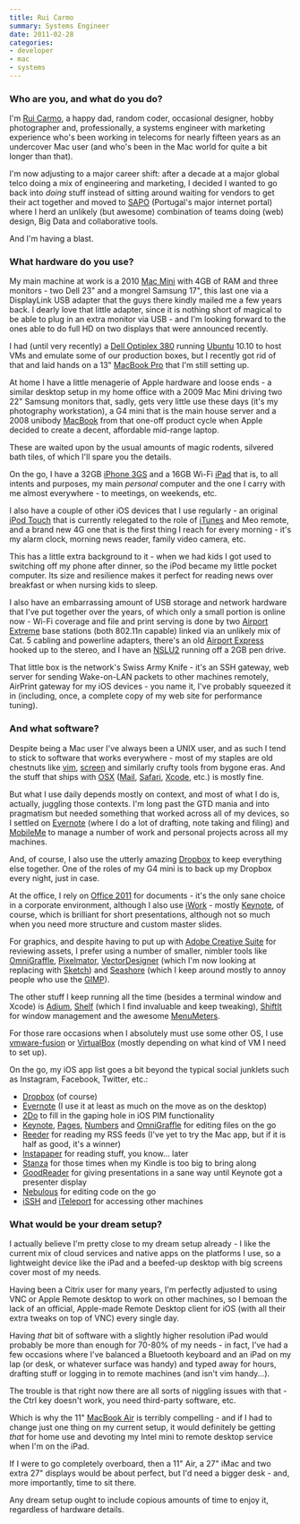 ```yaml
---
title: Rui Carmo
summary: Systems Engineer
date: 2011-02-28
categories:
- developer
- mac
- systems
---
```


### Who are you, and what do you do?

I'm [Rui Carmo](http://about.me/rcarmo "Rui's About.me page."), a happy dad, random coder, occasional designer, hobby photographer and, professionally, a systems engineer with marketing experience who's been working in telecoms for nearly fifteen years as an undercover Mac user (and who's been in the Mac world for quite a bit longer than that).

I'm now adjusting to a major career shift: after a decade at a major global telco doing a mix of engineering and marketing, I decided I wanted to go back into _doing_ stuff instead of sitting around waiting for vendors to get their act together and moved to [SAPO](http://www.sapo.pt "A web portal for Portugal.") (Portugal's major internet portal) where I herd an unlikely (but awesome) combination of teams doing (web) design, Big Data and collaborative tools.

And I'm having a blast.

### What hardware do you use?

My main machine at work is a 2010 [Mac Mini][mac-mini] with 4GB of RAM and three monitors - two Dell 23" and a mongrel Samsung 17", this last one via a DisplayLink USB adapter that the guys there kindly mailed me a few years back. I dearly love that little adapter, since it is nothing short of magical to be able to plug in an extra monitor via USB - and I'm looking forward to the ones able to do full HD on two displays that were announced recently.

I had (until very recently) a [Dell Optiplex 380][optiplex-380] running [Ubuntu][] 10.10 to host VMs and emulate some of our production boxes, but I recently got rid of that and laid hands on a 13" [MacBook Pro][macbook-pro] that I'm still setting up.

At home I have a little menagerie of Apple hardware and loose ends - a similar desktop setup in my home office with a 2009 Mac Mini driving two 22" Samsung monitors that, sadly, gets very little use these days (it's my photography workstation), a G4 mini that is the main house server and a 2008 unibody [MacBook][] from that one-off product cycle when Apple decided to create a decent, affordable mid-range laptop.

These are waited upon by the usual amounts of magic rodents, silvered bath tiles, of which I'll spare you the details.

On the go, I have a 32GB [iPhone 3GS][iphone-3gs] and a 16GB Wi-Fi [iPad][] that is, to all intents and purposes, my main _personal_ computer and the one I carry with me almost everywhere - to meetings, on weekends, etc.

I also have a couple of other iOS devices that I use regularly - an original [iPod Touch][ipod-touch] that is currently relegated to the role of [iTunes][] and Meo remote, and a brand new 4G one that is the first thing I reach for every morning - it's my alarm clock, morning news reader, family video camera, etc. 

This has a little extra background to it - when we had kids I got used to switching off my phone after dinner, so the iPod became my little pocket computer. Its size and resilience makes it perfect for reading news over breakfast or when nursing kids to sleep.

I also have an embarrassing amount of USB storage and network hardware that I've put together over the years, of which only a small portion is online now - Wi-Fi coverage and file and print serving is done by two [Airport Extreme][airport-extreme] base stations (both 802.11n capable) linked via an unlikely mix of Cat. 5 cabling and powerline adapters, there's an old [Airport Express][airport-express] hooked up to the stereo, and I have an [NSLU2][] running off a 2GB pen drive.

That little box is the network's Swiss Army Knife - it's an SSH gateway, web server for sending Wake-on-LAN packets to other machines remotely, AirPrint gateway for my iOS devices - you name it, I've probably squeezed it in (including, once, a complete copy of my web site for performance tuning).

### And what software?

Despite being a Mac user I've always been a UNIX user, and as such I tend to stick to software that works everywhere - most of my staples are old chestnuts like [vim][], [screen][] and similarly crufty tools from bygone eras. And the stuff that ships with [OSX][macos] ([Mail][], [Safari][], [Xcode][], etc.) is mostly fine.

But what I use daily depends mostly on context, and most of what I do is, actually, juggling those contexts. I'm long past the GTD mania and into pragmatism but needed something that worked across all of my devices, so I settled on [Evernote][] (where I do a lot of drafting, note taking and filing) and [MobileMe][mobile-me] to manage a number of work and personal projects across all my machines.

And, of course, I also use the utterly amazing [Dropbox][] to keep everything else together. One of the roles of my G4 mini is to back up my Dropbox every night, just in case.

At the office, I rely on [Office 2011][office] for documents - it's the only sane choice in a corporate environment, although I also use [iWork][] - mostly [Keynote][], of course, which is brilliant for short presentations, although not so much when you need more structure and custom master slides.

For graphics, and despite having to put up with [Adobe Creative Suite][creative-suite] for reviewing assets, I prefer using a number of smaller, nimbler tools like [OmniGraffle][], [Pixelmator][], [VectorDesigner][] (which I'm now looking at replacing with [Sketch][]) and [Seashore][] (which I keep around mostly to annoy people who use the [GIMP][]).

The other stuff I keep running all the time (besides a terminal window and Xcode) is [Adium][], [Shelf][] (which I find invaluable and keep tweaking), [ShiftIt][] for window management and the awesome [MenuMeters][].

For those rare occasions when I absolutely must use some other OS, I use [vmware-fusion][] or [VirtualBox][] (mostly depending on what kind of VM I need to set up).

On the go, my iOS app list goes a bit beyond the typical social junklets such as Instagram, Facebook, Twitter, etc.:

* [Dropbox][dropbox-ios] (of course)
* [Evernote][evernote-ios] (I use it at least as much on the move as on the desktop)
* [2Do][2do-ios] to fill in the gaping hole in iOS PIM functionality
* [Keynote][keynote-ios], [Pages][pages-ios], [Numbers][numbers-ios] and [OmniGraffle][omnigraffle-ios] for editing files on the go
* [Reeder][reeder-ios] for reading my RSS feeds (I've yet to try the Mac app, but if it is half as good, it's a winner)
* [Instapaper][instapaper-ios] for reading stuff, you know... later
* [Stanza][stanza-ios] for those times when my Kindle is too big to bring along
* [GoodReader][goodreader-ios] for giving presentations in a sane way until Keynote got a presenter display
* [Nebulous][nebulous-notes-ios] for editing code on the go
* [iSSH][issh-ios] and [iTeleport][iteleport-ios] for accessing other machines

### What would be your dream setup?

I actually believe I'm pretty close to my dream setup already - I like the current mix of cloud services and native apps on the platforms I use, so a lightweight device like the iPad and a beefed-up desktop with big screens cover most of my needs. 

Having been a Citrix user for many years, I'm perfectly adjusted to using VNC or Apple Remote desktop to work on other machines, so I bemoan the lack of an official, Apple-made Remote Desktop client for iOS (with all their extra tweaks on top of VNC) every single day.

Having _that_ bit of software with a slightly higher resolution iPad would probably be more than enough for 70-80% of my needs - in fact, I've had a few occasions where I've balanced a Bluetooth keyboard and an iPad on my lap (or desk, or whatever surface was handy) and typed away for hours, drafting stuff or logging in to remote machines (and isn't vim handy...).

The trouble is that right now there are all sorts of niggling issues with that - the Ctrl key doesn't work, you need third-party software, etc.

Which is why the 11" [MacBook Air][macbook-air] is terribly compelling - and if I had to change just one thing on my current setup, it would definitely be getting _that_ for home use and devoting my Intel mini to remote desktop service when I'm on the iPad.

If I were to go completely overboard, then a 11" Air, a 27" iMac and two extra 27" displays would be about perfect, but I'd need a bigger desk - and, more importantly, time to sit there. 

Any dream setup ought to include copious amounts of time to enjoy it, regardless of hardware details.

[2do-ios]: https://www.2doapp.com/ "A to-do application for iOS."
[adium]: https://en.wikipedia.org/wiki/Adium "A multi-protocol chat application for the Mac."
[airport-express]: https://en.wikipedia.org/wiki/AirPort_Express "A small wireless access point."
[airport-extreme]: https://en.wikipedia.org/wiki/AirPort_Extreme "A wireless access point."
[creative-suite]: https://www.adobe.com/creativecloud.html "A collection of design tools."
[dropbox-ios]: https://www.dropbox.com/iphoneapp "An iOS version of the syncing software."
[dropbox]: https://www.dropbox.com/ "Online syncing and storage."
[evernote-ios]: https://itunes.apple.com/us/app/evernote/id281796108 "An iPhone client for the Evernote web service."
[evernote]: https://evernote.com/ "Online software for capturing notes."
[gimp]: https://www.gimp.org/ "An open-source image editor."
[goodreader-ios]: http://goodreader.com/ "A PDF reader for the iPad."
[instapaper-ios]: https://www.instapaper.com/iphone "An iPhone app for reading Instapaper saved pages."
[ipad]: https://www.apple.com/ipad/ "A tablet device."
[iphone-3gs]: https://en.wikipedia.org/wiki/IPhone_3GS "A 3 megapixel smartphone."
[ipod-touch]: https://www.apple.com/ipod-touch/ "It's like an iPhone, without the phone bit."
[issh-ios]: https://download.cnet.com/iSSH-SSH-VNC-Console/3000-2064_4-75179912.html "A terminal emulator for iOS."
[iteleport-ios]: https://www.iteleportmobile.com/ "An iOS remote-control app for other computers."
[itunes]: https://www.apple.com/itunes/ "A jukebox application and online store."
[iwork]: https://en.wikipedia.org/wiki/IWork "An office suite for the Mac."
[keynote-ios]: https://itunes.apple.com/us/app/keynote/id361285480 "An iOS version of the presentation software."
[keynote]: https://www.apple.com/keynote/ "Presentation software for the Mac."
[mac-mini]: https://www.apple.com/mac-mini/ "A small desktop computer."
[macbook-air]: https://www.apple.com/macbook-air/ "A very thin laptop."
[macbook-pro]: https://www.apple.com/macbook-pro/ "A laptop."
[macbook]: https://en.wikipedia.org/wiki/MacBook "A laptop."
[macos]: https://en.wikipedia.org/wiki/MacOS "An operating system for Mac hardware."
[mail]: https://en.wikipedia.org/wiki/Mail_(application) "The default Mac OS X mail client."
[menumeters]: http://www.ragingmenace.com/software/menumeters/ "CPU, disk, memory and network monitoring software for Mac OS X."
[mobile-me]: https://en.wikipedia.org/wiki/MobileMe "An online 'cloud' service (mail, calendar, etc)."
[nebulous-notes-ios]: http://nebulousapps.net/ "A note-taking application for iOS."
[nslu2]: https://en.wikipedia.org/wiki/NSLU2 "A Network-attached storage device."
[numbers-ios]: https://itunes.apple.com/us/app/numbers/id361304891 "An iOS spreadsheet app."
[office]: https://products.office.com/en-us/home "An office productivity suite."
[omnigraffle-ios]: https://itunes.apple.com/us/app/omnigraffle/id363225984 "An iOS version of the diagramming and drawing app."
[omnigraffle]: https://www.omnigroup.com/omnigraffle/ "Diagramming software for the Mac."
[optiplex-380]: https://www.dell.com/us/business/p/optiplex-380/pd "A desktop PC."
[pages-ios]: https://itunes.apple.com/us/app/pages/id361309726 "A word processor for iOS."
[pixelmator]: https://www.pixelmator.com/mac/ "An image editor for the Mac."
[reeder-ios]: https://reederapp.com/ios/ "A Google Reader client for iOS."
[safari]: https://www.apple.com/safari/ "A fast web browser."
[screen]: http://www.gnu.org/software/screen/ "Think of it as tabs for your *nix terminal."
[seashore]: http://seashore.sourceforge.net/ "A native Mac drawing program based around The Gimp."
[shelf]: https://movieos.org/code/shelf/ "A Mac app that matches what you're looking at to an Address Book entry."
[shiftit]: https://github.com/chriscrowe/ShiftIt "A Mac application for keyboard-based window manipulation."
[sketch]: https://www.sketchapp.com/ "A vector drawing application for Mac OS X."
[stanza-ios]: https://www.macworld.com/product/62612/stanza.html "A digital book reader for iOS."
[ubuntu]: https://www.ubuntu.com/ "A Unix distribution."
[vectordesigner]: https://www.macupdate.com/app/mac/26676/vectordesigner "A vector drawing application for Mac OS X."
[vim]: https://www.vim.org/ "A command-line text editor."
[virtualbox]: https://www.virtualbox.org/ "Open-source virtualisation software."
[vmware-fusion]: https://www.vmware.com/products/fusion.html "A PC emulator for the Mac."
[xcode]: https://en.wikipedia.org/wiki/Xcode "An IDE for Mac developers."
